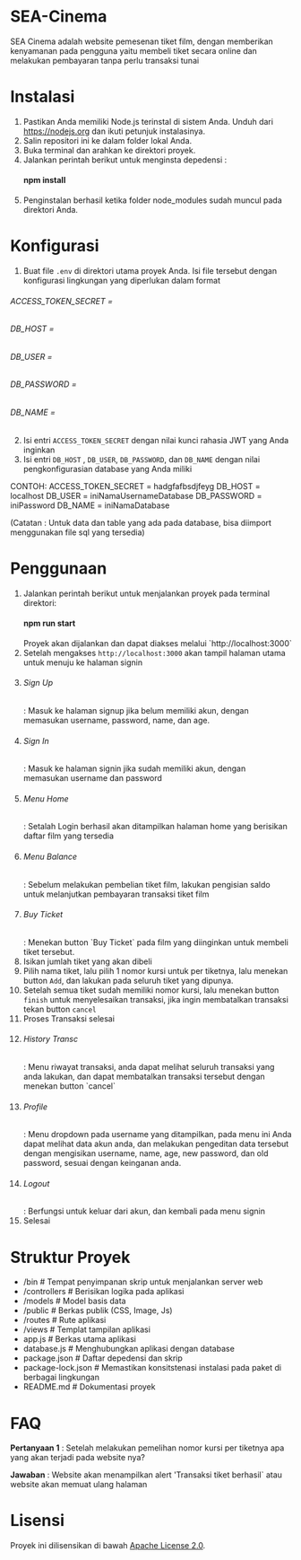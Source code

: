 # SEA-Cinema

SEA Cinema adalah website pemesenan tiket film, dengan memberikan kenyamanan pada pengguna yaitu membeli tiket secara online dan melakukan pembayaran tanpa perlu transaksi tunai

# Instalasi

1. Pastikan Anda memiliki Node.js terinstal di sistem Anda. Unduh dari https://nodejs.org  dan ikuti petunjuk instalasinya.
2. Salin repositori ini ke dalam folder lokal Anda.
3. Buka terminal dan arahkan ke direktori proyek.
4. Jalankan perintah berikut untuk menginsta depedensi :
   <h4>npm install</h4>
5. Penginstalan berhasil ketika folder node_modules sudah muncul pada direktori Anda.

# Konfigurasi
1. Buat file `.env` di direktori utama proyek Anda. Isi file tersebut dengan konfigurasi lingkungan yang diperlukan dalam format
  <h6>ACCESS_TOKEN_SECRET = </h6>
  <h6>DB_HOST = </h6>
  <h6>DB_USER = </h6>
  <h6>DB_PASSWORD = </h6>
  <h6>DB_NAME = </h6>
  
2. Isi entri `ACCESS_TOKEN_SECRET` dengan nilai kunci rahasia JWT yang Anda inginkan
3. Isi entri `DB_HOST` , `DB_USER`, `DB_PASSWORD`, dan `DB_NAME` dengan nilai pengkonfigurasian database yang Anda miliki

CONTOH:
ACCESS_TOKEN_SECRET = hadgfafbsdjfeyg
DB_HOST = localhost
DB_USER = iniNamaUsernameDatabase
DB_PASSWORD = iniPassword
DB_NAME = iniNamaDatabase

(Catatan : Untuk data dan table yang ada pada database, bisa diimport menggunakan file sql yang tersedia)

# Penggunaan
1. Jalankan perintah berikut untuk menjalankan proyek pada terminal direktori:
   <h4>npm run start</h4>
   Proyek akan dijalankan dan dapat diakses melalui `http://localhost:3000`
2. Setelah mengakses `http://localhost:3000` akan tampil halaman utama untuk menuju ke halaman signin
3. <h6>Sign Up</h6> : Masuk ke halaman signup jika belum memiliki akun, dengan memasukan username, password, name, dan age.
4. <h6>Sign In</h6> : Masuk ke halaman signin jika sudah memiliki akun, dengan memasukan username dan password
5. <h6>Menu Home</h6> : Setalah Login berhasil akan ditampilkan halaman home yang berisikan daftar film yang tersedia
6. <h6>Menu Balance</h6> : Sebelum melakukan pembelian tiket film, lakukan pengisian saldo untuk melanjutkan pembayaran transaksi tiket film
7. <h6>Buy Ticket</h6> : Menekan button `Buy Ticket` pada film yang diinginkan untuk membeli tiket tersebut.
8. Isikan jumlah tiket yang akan dibeli
9. Pilih nama tiket, lalu pilih 1 nomor kursi untuk per tiketnya, lalu menekan button `Add`, dan lakukan pada seluruh tiket yang dipunya.
10. Setelah semua tiket sudah memiliki nomor kursi, lalu menekan button `finish` untuk menyelesaikan transaksi, jika ingin membatalkan transaksi tekan button `cancel`
11. Proses Transaksi selesai
12. <h6>History Transc</h6> : Menu riwayat transaksi, anda dapat melihat seluruh transaksi yang anda lakukan, dan dapat membatalkan transaksi tersebut dengan menekan button `cancel`
13. <h6>Profile</h6> : Menu dropdown pada username yang ditampilkan, pada menu ini Anda dapat melihat data akun anda, dan melakukan pengeditan data tersebut dengan mengisikan username, name, age, new password, dan old password, sesuai dengan keinganan anda.
14. <h6>Logout</h6> : Berfungsi untuk keluar dari akun, dan kembali pada menu signin
15. Selesai

# Struktur Proyek
- /bin               # Tempat penyimpanan skrip untuk menjalankan server web
- /controllers       # Berisikan logika pada aplikasi
- /models            # Model basis data
- /public            # Berkas publik (CSS, Image, Js)
- /routes            # Rute aplikasi
- /views             # Templat tampilan aplikasi
- app.js             # Berkas utama aplikasi
- database.js        # Menghubungkan aplikasi dengan database
- package.json       # Daftar depedensi dan skrip
- package-lock.json  # Memastikan konsitstenasi instalasi pada paket di berbagai lingkungan
- README.md          # Dokumentasi proyek

# FAQ
<b>Pertanyaan 1</b> : Setelah melakukan pemelihan nomor kursi per tiketnya apa yang akan terjadi pada website nya?

<b>Jawaban</b> : Website akan menampilkan alert 'Transaksi tiket berhasil` atau website akan memuat ulang halaman

# Lisensi
Proyek ini dilisensikan di bawah [Apache License 2.0](LICENSE.txt).
